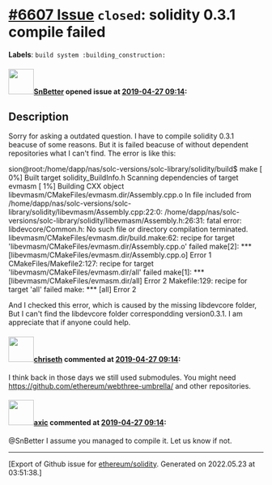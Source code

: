 # [\#6607 Issue](https://github.com/ethereum/solidity/issues/6607) `closed`: solidity 0.3.1 compile failed
**Labels**: `build system :building_construction:`


#### <img src="https://avatars.githubusercontent.com/u/31011310?v=4" width="50">[SnBetter](https://github.com/SnBetter) opened issue at [2019-04-27 09:14](https://github.com/ethereum/solidity/issues/6607):

<!--## Prerequisites

- First, many thanks for taking part in the community. We really appreciate that.
- Read the [contributing guidelines](http://solidity.readthedocs.io/en/latest/contributing.html).
- Support questions are better asked in one of the following locations:
	- [Solidity chat](https://gitter.im/ethereum/solidity)
	- [Stack Overflow](https://ethereum.stackexchange.com/)
- Ensure the issue isn't already reported.

*Delete the above section and the instructions in the sections below before submitting*
-->
## Description
Sorry for asking a outdated question. I have to compile solidity 0.3.1 beacuse of some reasons. But it is failed beacuse of without dependent repositories what I can't find. The error is like this:

sion@root:/home/dapp/nas/solc-versions/solc-library/solidity/build$ make
[  0%] Built target solidity_BuildInfo.h
Scanning dependencies of target evmasm
[  1%] Building CXX object libevmasm/CMakeFiles/evmasm.dir/Assembly.cpp.o
In file included from /home/dapp/nas/solc-versions/solc-library/solidity/libevmasm/Assembly.cpp:22:0:
/home/dapp/nas/solc-versions/solc-library/solidity/libevmasm/Assembly.h:26:31: fatal error: libdevcore/Common.h: No such file or directory
compilation terminated.
libevmasm/CMakeFiles/evmasm.dir/build.make:62: recipe for target 'libevmasm/CMakeFiles/evmasm.dir/Assembly.cpp.o' failed
make[2]: *** [libevmasm/CMakeFiles/evmasm.dir/Assembly.cpp.o] Error 1
CMakeFiles/Makefile2:127: recipe for target 'libevmasm/CMakeFiles/evmasm.dir/all' failed
make[1]: *** [libevmasm/CMakeFiles/evmasm.dir/all] Error 2
Makefile:129: recipe for target 'all' failed
make: *** [all] Error 2
 <!--
Please describe the purpose of your ticket.
-->
And I checked this error, which  is caused by the missing libdevcore folder, But I can't find the libdevcore folder correspondding version0.3.1. I am appreciate that if anyone could help.

#### <img src="https://avatars.githubusercontent.com/u/9073706?v=4" width="50">[chriseth](https://github.com/chriseth) commented at [2019-04-27 09:14](https://github.com/ethereum/solidity/issues/6607#issuecomment-487573940):

I think back in those days we still used submodules. You might need https://github.com/ethereum/webthree-umbrella/ and other repositories.

#### <img src="https://avatars.githubusercontent.com/u/20340?v=4" width="50">[axic](https://github.com/axic) commented at [2019-04-27 09:14](https://github.com/ethereum/solidity/issues/6607#issuecomment-565220659):

@SnBetter I assume you managed to compile it. Let us know if not.


-------------------------------------------------------------------------------



[Export of Github issue for [ethereum/solidity](https://github.com/ethereum/solidity). Generated on 2022.05.23 at 03:51:38.]
